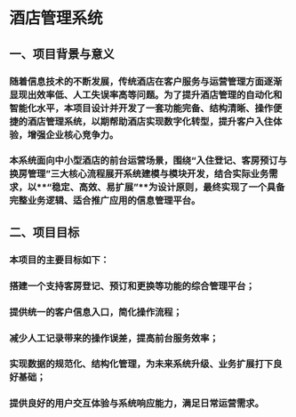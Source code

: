 # 酒店管理系统
## 一、项目背景与意义
###  随着信息技术的不断发展，传统酒店在客户服务与运营管理方面逐渐显现出效率低、人工失误率高等问题。为了提升酒店管理的自动化和智能化水平，本项目设计并开发了一套功能完备、结构清晰、操作便捷的酒店管理系统，以期帮助酒店实现数字化转型，提升客户入住体验，增强企业核心竞争力。

### 本系统面向中小型酒店的前台运营场景，围绕“入住登记、客房预订与换房管理”三大核心流程展开系统建模与模块开发，结合实际业务需求，以**“稳定、高效、易扩展”**为设计原则，最终实现了一个具备完整业务逻辑、适合推广应用的信息管理平台。

## 二、项目目标
### 本项目的主要目标如下：

### 搭建一个支持客房登记、预订和更换等功能的综合管理平台；

### 提供统一的客户信息入口，简化操作流程；

### 减少人工记录带来的操作误差，提高前台服务效率；

### 实现数据的规范化、结构化管理，为未来系统升级、业务扩展打下良好基础；

### 提供良好的用户交互体验与系统响应能力，满足日常运营需求。
